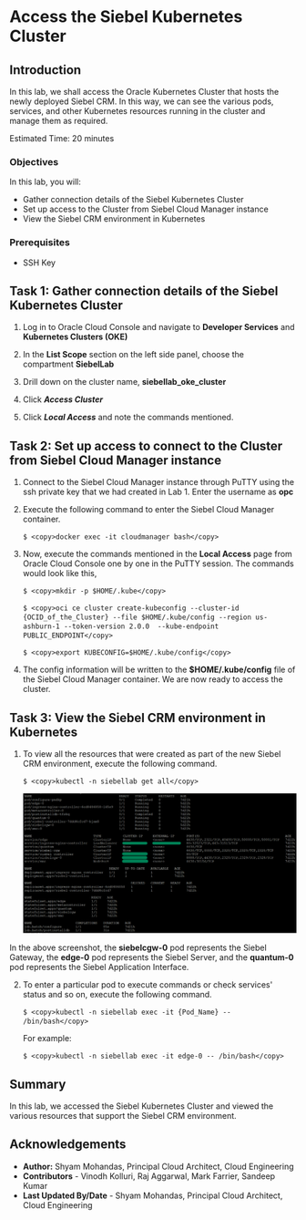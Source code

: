 # Access the Siebel Kubernetes Cluster

## Introduction

In this lab, we shall access the Oracle Kubernetes Cluster that hosts the newly deployed Siebel CRM. In this way, we can see the various pods, services, and other Kubernetes resources running in the cluster and manage them as required.

Estimated Time: 20 minutes

### Objectives

In this lab, you will:
*   Gather connection details of the Siebel Kubernetes Cluster
*   Set up access to the Cluster from Siebel Cloud Manager instance
*   View the Siebel CRM environment in Kubernetes

### Prerequisites

* SSH Key

## Task 1: Gather connection details of the Siebel Kubernetes Cluster

1. Log in to Oracle Cloud Console and navigate to **Developer Services** and **Kubernetes Clusters (OKE)**

2. In the **List Scope** section on the left side panel, choose the compartment **SiebelLab**

3. Drill down on the cluster name, **siebellab\_oke\_cluster**

4. Click ***Access Cluster***

5. Click ***Local Access*** and note the commands mentioned.

## Task 2: Set up access to connect to the Cluster from Siebel Cloud Manager instance

1. Connect to the Siebel Cloud Manager instance through PuTTY using the ssh private key that we had created in Lab 1. Enter the username as **opc**

2. Execute the following command to enter the Siebel Cloud Manager container.

   ```
   $ <copy>docker exec -it cloudmanager bash</copy>
   ```

3. Now, execute the commands mentioned in the **Local Access** page from Oracle Cloud Console one by one in the PuTTY session. The commands would look like this,

   ```
   $ <copy>mkdir -p $HOME/.kube</copy>
   ```
   ```
   $ <copy>oci ce cluster create-kubeconfig --cluster-id {OCID_of_the_Cluster} --file $HOME/.kube/config --region us-ashburn-1 --token-version 2.0.0  --kube-endpoint PUBLIC_ENDPOINT</copy>
   ```
   ```
   $ <copy>export KUBECONFIG=$HOME/.kube/config</copy>
   ```
4. The config information will be written to the **$HOME/.kube/config** file of the Siebel Cloud Manager container. We are now ready to access the cluster.

## Task 3: View the Siebel CRM environment in Kubernetes

1. To view all the resources that were created as part of the new Siebel CRM environment, execute the following command.

   ```
   $ <copy>kubectl -n siebellab get all</copy>
   ```

   ![Siebel Cluster Details Screenshot](./images/sbl-cluster-details.png)

In the above screenshot, the **siebelcgw-0** pod represents the Siebel Gateway, the **edge-0** pod represents the Siebel Server, and the **quantum-0** pod represents the Siebel Application Interface.

2. To enter a particular pod to execute commands or check services' status and so on, execute the following command.

    ```
    $ <copy>kubectl -n siebellab exec -it {Pod_Name} -- /bin/bash</copy>
    ```
    For example:
    ```
    $ <copy>kubectl -n siebellab exec -it edge-0 -- /bin/bash</copy>
    ```
## Summary

In this lab, we accessed the Siebel Kubernetes Cluster and viewed the various resources that support the Siebel CRM environment.

## Acknowledgements

* **Author:** Shyam Mohandas, Principal Cloud Architect, Cloud Engineering
* **Contributors** - Vinodh Kolluri, Raj Aggarwal, Mark Farrier, Sandeep Kumar
* **Last Updated By/Date** - Shyam Mohandas, Principal Cloud Architect, Cloud Engineering